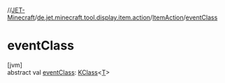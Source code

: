 //[JET-Minecraft](../../../index.md)/[de.jet.minecraft.tool.display.item.action](../index.md)/[ItemAction](index.md)/[eventClass](event-class.md)

# eventClass

[jvm]\
abstract val [eventClass](event-class.md): [KClass](https://kotlinlang.org/api/latest/jvm/stdlib/kotlin.reflect/-k-class/index.html)&lt;[T](index.md)&gt;
